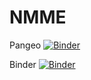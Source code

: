 # NMME
Pangeo [![Binder](https://binder.pangeo.io/badge_logo.svg)](https://binder.pangeo.io/v2/gh/mktippett/NMME/master?filepath=n34.ipynb)

Binder [![Binder](https://mybinder.org/badge_logo.svg)](https://mybinder.org/v2/gh/mktippett/NMME/HEAD?filepath=n34.ipynb)

